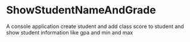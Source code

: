 # ShowStudentNameAndGrade
A console application create student and add class score to student and show student information like gpa and min and max
